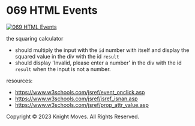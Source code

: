 # 069 HTML Events

[![069 HTML Events](https://img.youtube.com/vi/VzCASECNYdY/0.jpg)](https://www.youtube.com/watch?v=VzCASECNYdY)

the squaring calculator
- should multiply the input with the `id` number with itself and display the squared value in the div with the id `result`
- should display 'Invalid, please enter a number' in the div with the id `result` when the input is not a number.

resources:
- https://www.w3schools.com/jsref/event_onclick.asp
- https://www.w3schools.com/jsref/jsref_isnan.asp
- https://www.w3schools.com/jsref/prop_attr_value.asp

Copyright &copy; 2023 Knight Moves. All Rights Reserved.
